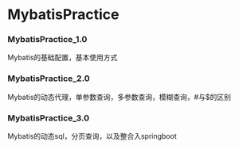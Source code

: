 # MybatisPractice

### MybatisPractice_1.0

Mybatis的基础配置，基本使用方式

### MybatisPractice_2.0

Mybatis的动态代理，单参数查询，多参数查询，模糊查询，#与$的区别

### MybatisPractice_3.0

Mybatis的动态sql，分页查询，以及整合入springboot

